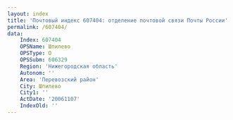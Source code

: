 ```yaml
---
layout: index
title: 'Почтовый индекс 607404: отделение почтовой связи Почты России'
permalink: /607404/
data:
    Index: 607404
    OPSName: Шпилево
    OPSType: О
    OPSSubm: 606329
    Region: 'Нижегородская область'
    Autonom: ''
    Area: 'Перевозский район'
    City: Шпилево
    City1: ''
    ActDate: '20061107'
    IndexOld: ''
---
```

